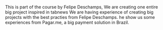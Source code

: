 This is part of the course by Felipe Deschamps, We are creating one entire big project inspired in tabnews
We are having experience of creating big projects with the best practies from Felipe Deschamps. he show us some experiences from Pagar.me, a big payment solution in Brazil.

